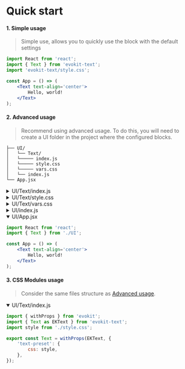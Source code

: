 [evokit-text]: packages/evokit-text/
[advanced-usage]: #_2-advanced-usage

# Quick start

#### 1. Simple usage

> Simple use, allows you to quickly use the block with the default settings

```jsx
import React from 'react';
import { Text } from 'evokit-text';
import 'evokit-text/style.css';

const App = () => (
    <Text text-align='center'>
        Hello, world!
    </Text>
);
```

#### 2. Advanced usage

> Recommend using advanced usage. To do this, you will need to create a UI folder in the project where the configured blocks.

```
├── UI/
│   └── Text/
│   └───── index.js
│   └───── style.css
│   └───── vars.css
│   └── index.js
└── App.jsx
```

<details>
<summary>UI/Text/index.js</summary>

```js
import { Text } from 'evokit-text';
import './style.css';

export { Text };
```

</details>

<details>
<summary>UI/Text/style.css</summary>

```css
@import 'evokit-text/style.css';
@import './vars.css';
```

</details>

<details>
<summary>UI/Text/vars.css</summary>

```css
:root {
    --ek-text-line-height: 1.4em;
}
```

</details>

<details>
<summary>UI/index.js</summary>

```js
import { Text } from './Text';

export { Text };
```

</details>

<details open>
<summary>UI/App.jsx</summary>

```jsx
import React from 'react';
import { Text } from './UI';

const App = () => (
    <Text text-align='center'>
        Hello, world!
    </Text>
);
```

</details>


#### 3. CSS Modules usage

> Consider the same files structure as [Advanced usage][advanced-usage].

<details open>
<summary>UI/Text/index.js</summary>

```js
import { withProps } from 'evokit';
import { Text as EKText } from 'evokit-text';
import style from './style.css';

export const Text = withProps(EKText, {
    'text-preset': {
        css: style,
    },
});

```

</details>
